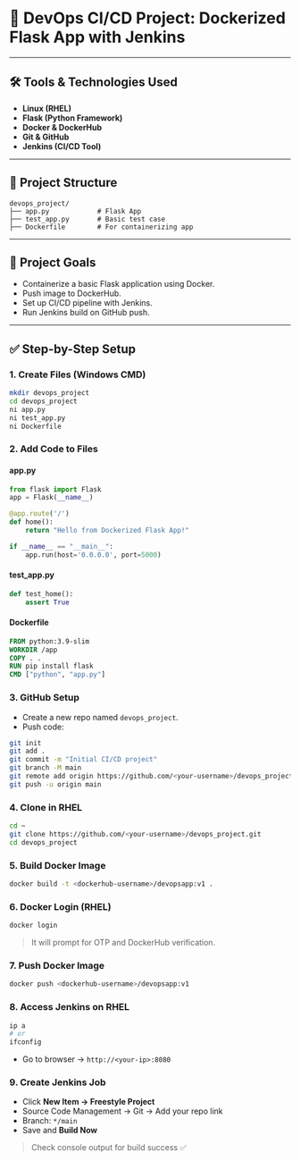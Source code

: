 
# 🚀 DevOps CI/CD Project: Dockerized Flask App with Jenkins
---
## 🛠️ Tools & Technologies Used

- **Linux (RHEL)**
- **Flask (Python Framework)**
- **Docker & DockerHub**
- **Git & GitHub**
- **Jenkins (CI/CD Tool)**
---

## 📁 Project Structure
```
devops_project/
├── app.py            # Flask App
├── test_app.py       # Basic test case
├── Dockerfile        # For containerizing app
```
---
## 📌 Project Goals

- Containerize a basic Flask application using Docker.
- Push image to DockerHub.
- Set up CI/CD pipeline with Jenkins.
- Run Jenkins build on GitHub push.

---

## ✅ Step-by-Step Setup

### 1. Create Files (Windows CMD)
```bash
mkdir devops_project
cd devops_project
ni app.py
ni test_app.py
ni Dockerfile
```

### 2. Add Code to Files

#### app.py
```python
from flask import Flask
app = Flask(__name__)

@app.route('/')
def home():
    return "Hello from Dockerized Flask App!"

if __name__ == "__main__":
    app.run(host='0.0.0.0', port=5000)
```

#### test_app.py
```python
def test_home():
    assert True
```

#### Dockerfile
```Dockerfile
FROM python:3.9-slim
WORKDIR /app
COPY . .
RUN pip install flask
CMD ["python", "app.py"]
```

### 3. GitHub Setup
- Create a new repo named `devops_project`.
- Push code:

```bash
git init
git add .
git commit -m "Initial CI/CD project"
git branch -M main
git remote add origin https://github.com/<your-username>/devops_project.git
git push -u origin main
```

### 4. Clone in RHEL
```bash
cd ~
git clone https://github.com/<your-username>/devops_project.git
cd devops_project
```

### 5. Build Docker Image
```bash
docker build -t <dockerhub-username>/devopsapp:v1 .
```

### 6. Docker Login (RHEL)
```bash
docker login
```
> It will prompt for OTP and DockerHub verification.

### 7. Push Docker Image
```bash
docker push <dockerhub-username>/devopsapp:v1
```

### 8. Access Jenkins on RHEL
```bash
ip a
# or
ifconfig
```
- Go to browser → `http://<your-ip>:8080`

### 9. Create Jenkins Job
- Click **New Item → Freestyle Project**
- Source Code Management → Git → Add your repo link
- Branch: `*/main`
- Save and **Build Now**

> Check console output for build success ✅


